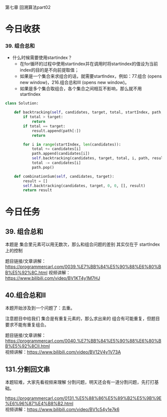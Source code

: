 第七章 回溯算法part02
# 今日收获
### 39. 组合总和 
- 什么时候需要使用startindex？
  - 在for循环的过程中使用startindex并在调用时将startindex的值设为当前index的目的是不向前提取值；
  - 如果是一个集合来求组合的话，就需要startIndex，例如：77.组合 (opens new window)，216.组合总和III (opens new window)。
  - 如果是多个集合取组合，各个集合之间相互不影响，那么就不用startIndex
```python
class Solution:

    def backtracking(self, candidates, target, total, startIndex, path, result):
        if total > target:
            return
        if total == target:
            result.append(path[:])
            return

        for i in range(startIndex, len(candidates)):
            total += candidates[i]
            path.append(candidates[i])
            self.backtracking(candidates, target, total, i, path, result)  # 不用i+1了，表示可以重复读取当前的数 (index+1是不重复提取）
            total -= candidates[i]
            path.pop()

    def combinationSum(self, candidates, target):
        result = []
        self.backtracking(candidates, target, 0, 0, [], result)
        return result

```

# 今日任务

## 39. 组合总和 

本题是 集合里元素可以用无数次，那么和组合问题的差别 其实仅在于 startIndex上的控制

题目链接/文章讲解：https://programmercarl.com/0039.%E7%BB%84%E5%90%88%E6%80%BB%E5%92%8C.html 
视频讲解：https://www.bilibili.com/video/BV1KT4y1M7HJ  

## 40.组合总和II 

本题开始涉及到一个问题了：去重。

注意题目中给我们 集合是有重复元素的，那么求出来的 组合有可能重复，但题目要求不能有重复组合。 

题目链接/文章讲解：https://programmercarl.com/0040.%E7%BB%84%E5%90%88%E6%80%BB%E5%92%8CII.html   
视频讲解：https://www.bilibili.com/video/BV12V4y1V73A


## 131.分割回文串  

本题较难，大家先看视频来理解 分割问题，明天还会有一道分割问题，先打打基础。 

https://programmercarl.com/0131.%E5%88%86%E5%89%B2%E5%9B%9E%E6%96%87%E4%B8%B2.html  
视频讲解：https://www.bilibili.com/video/BV1c54y1e7k6  

